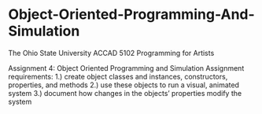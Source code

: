 # Object-Oriented-Programming-And-Simulation
The Ohio State University
ACCAD 5102 Programming for Artists

Assignment 4: Object Oriented Programming and Simulation
Assignment requirements:
1.) create object classes and instances, constructors, properties, and methods 
2.) use these objects to run a visual, animated system 
3.) document how changes in the objects’ properties modify the system 

